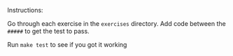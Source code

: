 Instructions:

Go through each exercise in the `exercises` directory. Add code between the
`#####` to get the test to pass.

Run `make test` to see if you got it working
